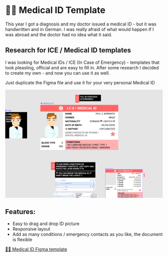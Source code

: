 # 🏥🆔 Medical ID Template

This year I got a diagnosis and my doctor issued a medical ID - but it was handwritten and in German. I was really afraid of what would happen if I was abroad and the doctor had no idea what it said.

## Research for ICE / Medical ID templates

I was looking for Medical IDs / ICE (In Case of Emergency) - templates that look pleasling, official and are easy to fill in. After some research I decided to create my own - and now you can use it as well.

Just duplicate the Figma file and use it for your very personal Medical ID

![preview picture medical id](preview.jpg)

## Features:

- Easy to drag and drop ID picture
- Responsive layout
- Add as many conditions / emergency contacts as you like, the document is flexible

[🏥🆔 Medical ID Figma template](https://www.figma.com/file/Y7EQF7fdC1tIhQESHPVlLF/Medical-ID-%F0%9F%8F%A5%F0%9F%86%94-Duplicate-to-your-Account-%E2%9E%A1%EF%B8%8F?node-id=0%3A1)
